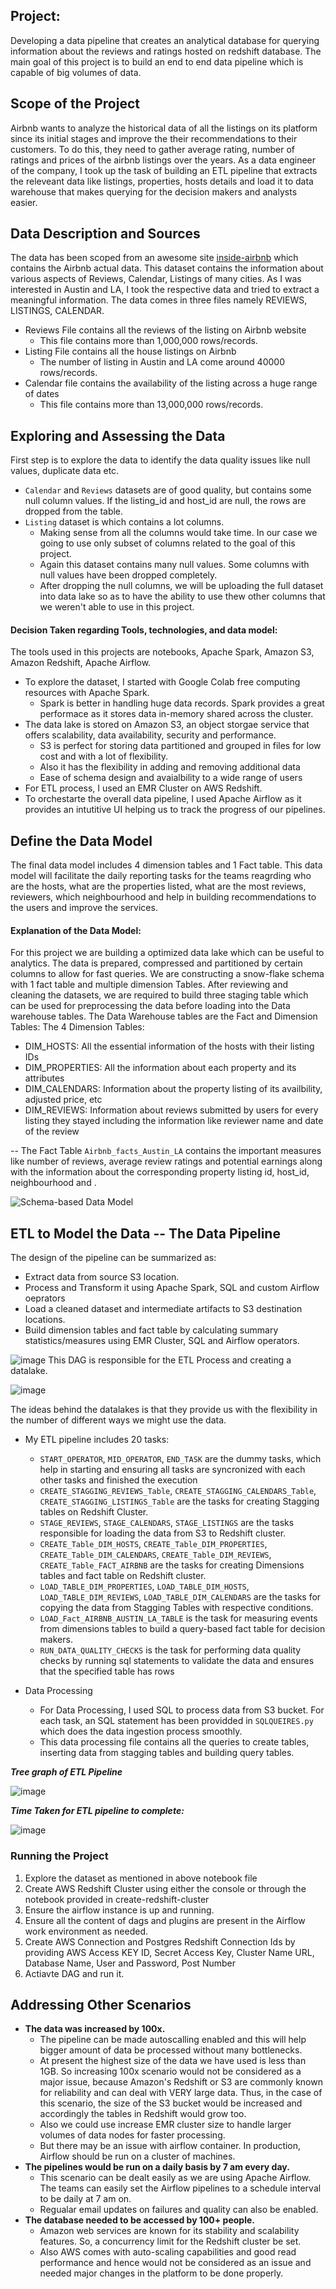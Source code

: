 Project:
---
Developing a data pipeline that creates an analytical database  for querying information about the reviews and ratings hosted on redshift database. The main goal of this project is to build an end to end data pipeline which is capable of big volumes of data.

## Scope of the Project
Airbnb wants to analyze the historical data of all the listings on its platform since its initial stages and improve the their recommendations to their customers. To do this, they need to gather average rating, number of ratings and prices of the airbnb listings over the years. As a data engineer of the company, I took up the task of building an ETL pipeline that extracts the releveant data like listings, properties, hosts details and load it to data warehouse that makes querying for the decision makers and analysts easier. 


## Data Description and Sources

The data has been scoped from an awesome site [inside-airbnb](http://insideairbnb.com/get-the-data.html) which contains the Airbnb actual data. This dataset contains the information about various aspects of Reviews, Calendar, Listings of many cities. As I was interested in Austin and LA, I took the respective data and tried to extract a meaningful information. 
The data comes in three files namely REVIEWS, LISTINGS, CALENDAR.
* Reviews File contains all the reviews of the listing on Airbnb website
  * This file contains more than 1,000,000 rows/records.
* Listing File contains all the house listings on Airbnb
  * The number of listing in Austin and LA come around 40000 rows/records.
* Calendar file contains the availability of the listing across a huge range of dates
  * This file contains more than 13,000,000 rows/records.


## Exploring and Assessing the Data
First step is to explore the data to identify the data quality issues like null values, duplicate data etc.
 * ```Calendar``` and  ```Reviews``` datasets are of good quality, but contains some null column values. If the listing_id and host_id are null, the rows are dropped from the table.
* ```Listing``` dataset is which contains a lot columns. 
  * Making sense from all the columns would take time. In our case we going to use only subset of columns related to the goal of this project. 
  * Again this dataset contains many null values. Some columns with null values have been dropped completely. 
  * After dropping the null columns, we will be uploading the full dataset into data lake so as to have the ability to use thew other columns that we weren't able to use in this project.

#### Decision Taken regarding Tools, technologies, and data model:
The tools used in this projects are notebooks, Apache Spark, Amazon S3, Amazon Redshift, Apache Airflow.
* To explore the dataset, I started with Google Colab free computing resources with Apache Spark. 
  * Spark is better in handling huge data records. Spark provides a great performace as it stores data in-memory shared across the cluster.
* The data lake is stored on Amazon S3, an object storgae service that offers scalability, data availability, security and performance. 
  * S3 is perfect for storing data partitioned and grouped in files for low cost and with a lot of flexibility.
  * Also it has the flexibility in adding and removing additional data
  * Ease of schema design and avaialbility to a wide range of users
* For ETL process, I used an EMR Cluster on AWS Redshift.
* To orchestarte the overall data pipeline, I used Apache Airflow as it provides an intutitive UI helping us to track the progress of our pipelines.


## Define the Data Model
The final data model includes 4 dimension tables and 1 Fact table.
This data model will facilitate the daily reporting tasks for the teams reagrding who are the hosts, what are the properties listed, what are the most reviews, reviewers, which neighbourhood and help in building recommendations to the users and improve the services. 

#### Explanation of the Data Model:
For this project we are building a optimized data lake which can be useful to analytics. The data is prepared, compressed and partitioned by certain columns to allow for fast queries.
We are constructing a snow-flake schema with 1 fact table and multiple dimension Tables.
After reviewing and cleaning the datasets, we are required to build three staging table which can be used for preprocessing the data before loading into the Data warehouse tables. 
The Data Warehouse tables are the Fact and Dimension Tables:
 The 4 Dimension Tables:
  * DIM_HOSTS: All the essential information of the hosts with their listing IDs
  * DIM_PROPERTIES: All the information about each property and its attributes
  * DIM_CALENDARS: Information about the property listing of its availbility, adjusted price, etc
  * DIM_REVIEWS: Information about reviews submitted by users for every listing they stayed including the information like reviewer name and date of the review 

  -- The Fact Table ```Airbnb_facts_Austin_LA``` contains the important measures like number of reviews, average review ratings and potential earnings along with the information about the corresponding property listing id, host_id, neighbourhood and . 

![Schema-based Data Model](https://user-images.githubusercontent.com/48939255/115430537-1011cd80-a1ca-11eb-9ecf-91d31e1673bc.png)

## ETL to Model the Data -- The Data Pipeline
The design of the pipeline can be summarized as:
* Extract data from source S3 location.
* Process and Transform it using Apache Spark, SQL and custom Airflow oeprators
* Load a cleaned dataset and intermediate artifacts to S3 destination locations.
* Build dimension tables and fact table by calculating summary statistics/measures using EMR Cluster, SQL and Airflow operators.

![image](https://user-images.githubusercontent.com/48939255/115416339-501e8380-a1bd-11eb-998e-46c867168941.png)
This DAG is responsible for the ETL Process and creating a datalake.

![image](https://user-images.githubusercontent.com/48939255/115415290-65df7900-a1bc-11eb-8928-d8b61838ca32.png)

The ideas behind the datalakes is that they provide us with the flexibility in the number of different ways we might use the data.

* My ETL pipeline includes 20 tasks:
  * ```START_OPERATOR```, ```MID_OPERATOR```, ```END_TASK``` are the dummy tasks, which help in starting and ensuring all tasks are syncronized with each other tasks and finished the execution
  * ```CREATE_STAGGING_REVIEWS_Table```, ```CREATE_STAGGING_CALENDARS_Table```, ```CREATE_STAGGING_LISTINGS_Table``` are the tasks for creating Stagging tables on Redshift Cluster.
  * ```STAGE_REVIEWS```, ```STAGE_CALENDARS```, ```STAGE_LISTINGS``` are the tasks responsible for loading the data from S3 to Redshift cluster.
  * ```CREATE_Table_DIM_HOSTS```, ```CREATE_Table_DIM_PROPERTIES```, ```CREATE_Table_DIM_CALENDARS```, ```CREATE_Table_DIM_REVIEWS```, ```CREATE_Table_FACT_AIRBNB``` are the tasks for creating Dimensions tables and fact table on Redshift cluster.
  * ```LOAD_TABLE_DIM_PROPERTIES```, ```LOAD_TABLE_DIM_HOSTS```, ```LOAD_TABLE_DIM_REVIEWS```, ```LOAD_TABLE_DIM_CALENDARS``` are the tasks for copying the data from Stagging Tables with respective conditions.
  * ```LOAD_Fact_AIRBNB_AUSTIN_LA_TABLE``` is the task for measuring events from dimensions tables to build a query-based fact table for decision makers.
  * ```RUN_DATA_QUALITY_CHECKS``` is the task for performing data quality checks by running sql statements to validate the data and ensures that the specified table has rows

* Data Processing
  *  For Data Processing, I used SQL to process data from S3 bucket. For each task, an SQL statement has been providded in ```SQLQUEIRES.py``` which does the data ingestion process smoothly.
  *  This data processing file contains all the queries to create tables, inserting data from stagging tables and building query tables.

***Tree graph of ETL Pipeline***

![image](https://user-images.githubusercontent.com/48939255/115348036-bd0f2a80-a177-11eb-886a-dfe325445bd4.png)


***Time Taken for ETL pipeline to complete:***

![image](https://user-images.githubusercontent.com/48939255/115416376-5a408200-a1bd-11eb-92a0-5c907ab13bf4.png)

### Running the Project
1. Explore the dataset as mentioned in above notebook file
2. Create AWS Redshift Cluster using either the console or through the notebook provided in create-redshift-cluster
3. Ensure the airflow instance is up and running.
4. Ensure all the content of dags and plugins are present in the Airflow work environment as needed.
5. Create AWS Connection and Postgres Redshift Connection Ids by providing AWS Access KEY ID, Secret Access Key, Cluster Name URL, Database Name, User and Password, Post Number
6. Actiavte DAG and run it.





## Addressing Other Scenarios
* ****The data was increased by 100x.****
  * The pipeline can be made autoscalling enabled and this will help bigger amount of data be processed without many bottlenecks. 
  * At present the highest size of the data we have used is less than 1GB. So increasing 100x scenario would not be considered as a major issue, because Amazon's Redshift or S3 are commonly known for reliability and can deal with VERY large data. Thus, in the case of this scenario, the size of the S3 bucket would be increased and accordingly the tables in Redshift would grow too. 
  * Also we could use increase EMR cluster size to handle larger volumes of data nodes for faster processing.
  * But there may be an issue with airflow container. In production, Airflow should be run on a cluster of machines.
* ****The pipelines would be run on a daily basis by 7 am every day.****
  * This scenario can be dealt easily as we are using Apache Airflow. The teams can easily set the Airflow pipelines to a schedule interval to be daily at 7 am on.
  * Regualar email updates on failures and quality can also be enabled.
* ****The database needed to be accessed by 100+ people.****
  * Amazon web services are known for its stability and scalability features. So, a concurrency limit for the Redshift cluster be set.
  * Also AWS comes with auto-scaling capabilities and good read performance and hence would not be considered as an issue and needed major changes in the platform to be done properly.
